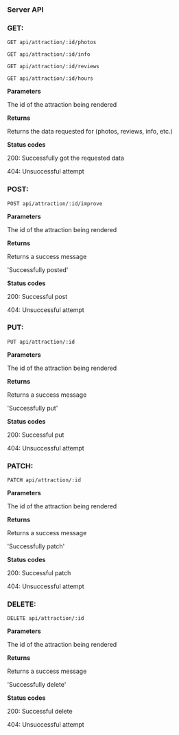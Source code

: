 ### Server API

### GET:

`GET api/attraction/:id/photos`

`GET api/attraction/:id/info`

`GET api/attraction/:id/reviews`

`GET api/attraction/:id/hours`

**Parameters**

The id of the attraction being rendered

**Returns**

Returns the data requested for (photos, reviews, info, etc.)

**Status codes**

200: Successfully got the requested data

404: Unsuccessful attempt




### POST:

`POST api/attraction/:id/improve`

**Parameters**

The id of the attraction being rendered

**Returns**

Returns a success message

'Successfully posted'

**Status codes**

200: Successful post

404: Unsuccessful attempt


### PUT:

`PUT api/attraction/:id`

**Parameters**

The id of the attraction being rendered

**Returns**

Returns a success message

'Successfully put'

**Status codes**

200: Successful put

404: Unsuccessful attempt


### PATCH:

`PATCH api/attraction/:id`

**Parameters**

The id of the attraction being rendered

**Returns**

Returns a success message

'Successfully patch'

**Status codes**

200: Successful patch

404: Unsuccessful attempt


### DELETE:

`DELETE api/attraction/:id`

**Parameters**

The id of the attraction being rendered

**Returns**

Returns a success message

'Successfully delete'

**Status codes**

200: Successful delete

404: Unsuccessful attempt